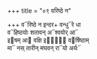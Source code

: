 +++
title = "०९ वरिष्ठे न"

+++
व᳓रिष्ठे न इन्दर+ वन्धु᳓रे धा  
व᳓हिष्ठयोः शतावन् अ᳓श्वयोर् आ᳓  
इ᳓षम् आ᳓ वक्षि इषां᳐᳓ व᳓र्षिष्ठाम्  
मा᳓ नस् तारीन् मघवन् रा᳓यो अर्यः᳓